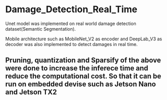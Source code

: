 # Damage_Detection_Real_Time


Unet model was implemented on real world damage detection dataset(Semantic Segmentation). 

Mobile architecture such as MobileNet_V2 as encoder and DeepLab_V3 as decoder was also implemented to detect damages in real time. 


## Pruning, quantization and Sparsify of the above were done to increase the inferece time and reduce the computational cost. So that it can be run on embedded devise such as Jetson Nano and Jetson TX2
